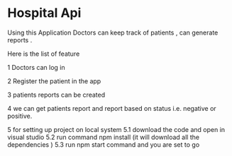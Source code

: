 # Hospital Api

Using this Application Doctors can keep track of patients , can generate reports .

Here is the list of feature 

1 Doctors can log in

2 Register the patient in the app 

3 patients reports can be created


4 we can get patients report and report based on status i.e. negative or positive.

5 for setting up project on local system 
5.1 download the code and open in visual studio 
5.2 run command npm install (it will download all the dependencies )
5.3 run npm start command and you are set to go 

